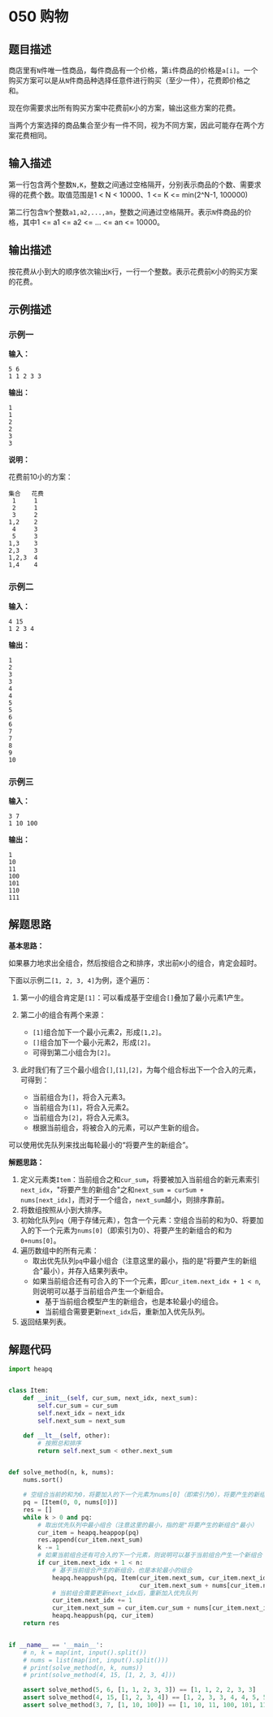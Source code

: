 # 050 购物

## 题目描述

商店里有`N`件唯一性商品，每件商品有一个价格，第`i`件商品的价格是`a[i]`。一个购买方案可以是从`N`件商品种选择任意件进行购买（至少一件），花费即价格之和。

现在你需要求出所有购买方案中花费前`K`小的方案，输出这些方案的花费。

当两个方案选择的商品集合至少有一件不同，视为不同方案，因此可能存在两个方案花费相同。

## 输入描述

第一行包含两个整数`N,K`，整数之间通过空格隔开，分别表示商品的个数、需要求得的花费个数。取值范围是1 < N < 10000、1 <= K <= min(2^N-1, 100000)

第二行包含`N`个整数`a1,a2,...,an`，整数之间通过空格隔开。表示`N`件商品的价格，其中1 <= a1 <= a2 <= ... <= an <= 10000。

## 输出描述

按花费从小到大的顺序依次输出`K`行，一行一个整数。表示花费前`K`小的购买方案的花费。

## 示例描述

### 示例一

**输入：**
```text
5 6
1 1 2 3 3
```

**输出：**
```text
1
1
2
2
3
3
```

**说明：**  

花费前10小的方案：
```text
集合   花费
 1     1
 2     1
 3     2
1,2    2
 4     3
 5     3
1,3    3
2,3    3
1,2,3  4
1,4    4 
```

### 示例二

**输入：**
```text
4 15
1 2 3 4
```

**输出：**
```text
1
2
3
3
4
4
5
5
6
6
7
7
8
9
10
```

### 示例三

**输入：**
```text
3 7
1 10 100
```

**输出：**
```text
1
10
11
100
101
110
111
```

## 解题思路

**基本思路：**

如果暴力地求出全组合，然后按组合之和排序，求出前`K`小的组合，肯定会超时。

下面以示例二`[1, 2, 3, 4]`为例，逐个遍历：
1. 第一小的组合肯定是`[1]`：可以看成基于空组合`[]`叠加了最小元素1产生。
2. 第二小的组合有两个来源：
    - `[1]`组合加下一个最小元素2，形成`[1,2]`。
    - `[]`组合加下一个最小元素2，形成`[2]`。
    - 可得到第二小组合为`[2]`。

3. 此时我们有了三个最小组合`[]`,`[1]`,`[2]`，为每个组合标出下一个合入的元素，可得到：
    - 当前组合为`[]`，将合入元素3。
    - 当前组合为`[1]`，将合入元素2。
    - 当前组合为`[2]`，将合入元素3。
    - 根据当前组合，将被合入的元素，可以产生新的组合。

可以使用优先队列来找出每轮最小的“将要产生的新组合”。

**解题思路：**

1. 定义元素类`Item`：当前组合之和`cur_sum`，将要被加入当前组合的新元素索引`next_idx`，"将要产生的新组合"之和`next_sum = curSum + nums[next_idx]`，而对于一个组合，`next_sum`越小，则排序靠前。
2. 将数组按照从小到大排序。
3. 初始化队列`pq`（用于存储元素），包含一个元素：空组合当前的和为0、将要加入的下一个元素为`nums[0]`（即索引为0）、将要产生的新组合的和为`0+nums[0]`。
4. 遍历数组中的所有元素：
    - 取出优先队列`pq`中最小组合（注意这里的最小，指的是"将要产生的新组合"最小），并存入结果列表中。
    - 如果当前组合还有可合入的下一个元素，即`cur_item.next_idx + 1 < n`, 则说明可以基于当前组合产生一个新组合。
        - 基于当前组合模型产生的新组合，也是本轮最小的组合。
        - 当前组合需要更新`next_idx`后，重新加入优先队列。
5. 返回结果列表。

## 解题代码
```python
import heapq


class Item:
    def __init__(self, cur_sum, next_idx, next_sum):
        self.cur_sum = cur_sum
        self.next_idx = next_idx
        self.next_sum = next_sum

    def __lt__(self, other):
        # 按照总和排序
        return self.next_sum < other.next_sum


def solve_method(n, k, nums):
    nums.sort()

    # 空组合当前的和为0，将要加入的下一个元素为nums[0]（即索引为0），将要产生的新组合的和为0+nums[0]
    pq = [Item(0, 0, nums[0])]
    res = []
    while k > 0 and pq:
        # 取出优先队列中最小组合（注意这里的最小，指的是"将要产生的新组合"最小）
        cur_item = heapq.heappop(pq)
        res.append(cur_item.next_sum)
        k -= 1
        # 如果当前组合还有可合入的下一个元素，则说明可以基于当前组合产生一个新组合
        if cur_item.next_idx + 1 < n:
            # 基于当前组合产生的新组合，也是本轮最小的组合
            heapq.heappush(pq, Item(cur_item.next_sum, cur_item.next_idx + 1,
                                    cur_item.next_sum + nums[cur_item.next_idx + 1]))
            # 当前组合需要更新next_idx后，重新加入优先队列
            cur_item.next_idx += 1
            cur_item.next_sum = cur_item.cur_sum + nums[cur_item.next_idx]
            heapq.heappush(pq, cur_item)
    return res


if __name__ == '__main__':
    # n, k = map(int, input().split())
    # nums = list(map(int, input().split()))
    # print(solve_method(n, k, nums))
    # print(solve_method(4, 15, [1, 2, 3, 4]))

    assert solve_method(5, 6, [1, 1, 2, 3, 3]) == [1, 1, 2, 2, 3, 3]
    assert solve_method(4, 15, [1, 2, 3, 4]) == [1, 2, 3, 3, 4, 4, 5, 5, 6, 6, 7, 7, 8, 9, 10]
    assert solve_method(3, 7, [1, 10, 100]) == [1, 10, 11, 100, 101, 110, 111]
```